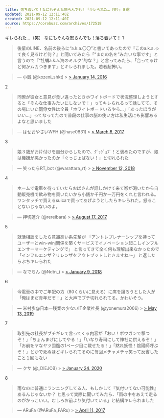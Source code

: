 ```yaml
---
title: 落ち着いて！なにもそんな怒らんでも！「キレられた…（笑）」８選
updated: 2021-09-12 12:11:40Z
created: 2021-09-12 12:11:40Z
source: https://corobuzz.com/archives/172518
---
```


キレられた…（笑）
なにもそんな怒らんでも！落ち着いて！
1

> 後輩のLINE、名前の後ろに“a.k.a.〇〇”と書いてあったので『このa.k.a.って良く見るけど何？』と聞いてみたら「“またの名を”みたいな事です」と言うので『“牡蠣a.k.a.海のミルク”的な？』と言ってみたら、「合ってるけど何かムカつきます」とキレられました。若者超怖い。

> — 小銭 (@kozeni_shkt) > [> January 14, 2016](https://twitter.com/kozeni_shkt/status/687447380422033408?ref_src=twsrc%5Etfw)

2

> 同僚が彼女と意見が食い違ったときホワイトボードで状況整理しようとすると「そんな仕事みたいにしないで！」ってキレられるって話してて、その場にいた同僚女性は全員「ホワイトボードいるやろ…」「あったほうがいい…」ってなってたので普段の仕事の脳の使い方は私生活にも影響あるよなと思いました

> — はせおやさいWFH (@hase0831) > [> March 8, 2017](https://twitter.com/hase0831/status/839401151497789440?ref_src=twsrc%5Etfw)

3
> 娘３歳がお片付けを自分からしたので、ｸﾞｯｼﾞｮﾌﾞ！と褒めたのですが、娘は機嫌が悪かったのか「ぐっじょばない！」と切れられた

> — 笑ったらRT_bot (@warattara_rt) > [> November 12, 2018](https://twitter.com/warattara_rt/status/1061895968688234496?ref_src=twsrc%5Etfw)

4

> ホームで電車を待っていたらおばさんが話しかけて来て喉が渇いたから自動販売機で飲み物を買いたいから小銭か千円か一万円をくれと言われる。ワンタッチで買えるsuicaで買ってあげようとしたらキレられた。怒ることないじゃないのよ。

> — 押切蓮介 (@rereibara) > [> August 17, 2017](https://twitter.com/rereibara/status/898000964724051968?ref_src=twsrc%5Etfw)

5
> 就活相談をしたら意識高い系先輩が
> 「アントレプレナーシップを持ってユーザーとwin-winj関係を築くサービスでイノベーション起こしインフルエンサーマーケティングで」
> と言ってきて全く何も理解出来なかったので
> 「インフルエンザ？リレンザをアウトプットしときますね～」
> と返したらぶちキレられた

> — なでちん (@Ndtn_) > [> January 9, 2018](https://twitter.com/Ndtn_/status/950722457366814720?ref_src=twsrc%5Etfw)

6
> 今電車の中でご年配の方（80くらいに見える）に席を譲ろうとした人が「俺はまだ青年だぞ！」と大声でブチ切れられてる。かわいそう。

> — 米村歩@日本一残業の少ないIT企業社長 (@yonemura2006) > [> May 13, 2019](https://twitter.com/yonemura2006/status/1127826681652072449?ref_src=twsrc%5Etfw)

7

> 取引先の社長がブチギレて言ってくる内容が「おい！ボウガンで撃つぞ！」「ちょんまげにしてやる！」「いなり寿司にして神社に供えるぞ！」「お前をヤなヤツ図鑑の1ページ目に載せたる！」「黙れ妖怪！陰陽師呼ぶぞ！」とかで死ぬほどキレられてるのに毎回メチャメチャ笑って反省したこと１回もない

> — クサ (@_DIEJOB) > [> January 24, 2020](https://twitter.com/_DIEJOB/status/1220621799949357056?ref_src=twsrc%5Etfw)

8

> 雨なのに普通にランニングしてる人、もしかして『気付いてない可能性』あるんじゃないか？ と思って実際に聞いてみたら、「雨の中をあえて走るのがかっこいい。むしろお前より気付いている」と結構キレられました

> — ARuFa (@ARuFa_FARu) > [> April 11, 2017](https://twitter.com/ARuFa_FARu/status/851775460677632000?ref_src=twsrc%5Etfw)
